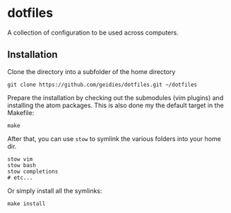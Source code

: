 dotfiles
========

A collection of configuration to be used across computers. 

## Installation ##

Clone the directory into a subfolder of the home directory

    git clone https://github.com/geidies/dotfiles.git ~/dotfiles

Prepare the installation by checking out the submodules (vim plugins) and installing the atom packages. This is also done my the default target in the Makefile:

    make

After that, you can use `stow` to symlink the various folders into your home dir.

    stow vim
    stow bash
    stow completions
    # etc...

Or simply install all the symlinks:

    make install
